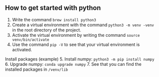 ## How to get started with python

1. Write the command `brew install python3`
2. Create a virtual environment with the command `python3 -m venv -venv` in the root directory of the project. 
3. Activate the virtual environment by writing the command `source venv/bin/activate`
4. Use the command `pip -V` to see that your virtual environment is activated.

Install packages (example) 
5. Install numpy: `python3 -m pip install numpy`
6. Upgrade numpy: `conda upgrade numpy`
7. See that you can find the installed packages in `/venv/lib`

